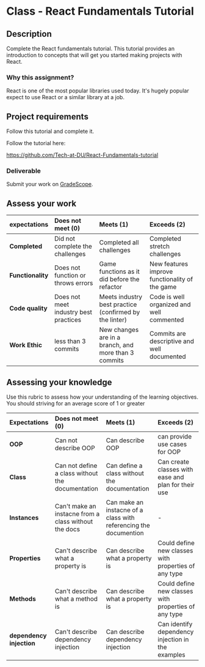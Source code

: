# Class - React Fundamentals Tutorial

## Description 

Complete the React fundamentals tutorial. This tutorial provides an introduction to concepts that will get you started making projects with React. 

### Why this assignment?

React is one of the most popular libraries used today. It's hugely popular expect to use React or a similar library at a job. 

## Project requirements

Follow this tutorial and complete it. 

Follow the tutorial here: 

https://github.com/Tech-at-DU/React-Fundamentals-tutorial

### Deliverable

Submit your work on [GradeScope](https://www.gradescope.com/courses/202953). 

## Assess your work

| expectations | Does not meet (0) | Meets (1) | Exceeds (2) |
|:--------------|:---------------------------|:-------------------------|:---------------------|
| **Completed** | Did not complete the challenges | Completed all challenges | Completed stretch challenges |
| **Functionality** | Does not function or throws errors | Game functions as it did before the refactor | New features improve functionality of the game |
| **Code quality** | Does not meet industry best practices | Meets industry best practice (confirmed by the linter) | Code is well organized and well commented |
| **Work Ethic** | less than 3 commits | New changes are in a branch, and more than 3 commits | Commits are descriptive and well documented | 

## Assessing your knowledge

Use this rubric to assess how your understanding of the learning objectives. You should striving for an average score of 1 or greater

| Expectations | Does not meet (0) | Meets (1) | Exceeds (2) |
|:-------------|:-----|:-----|:-----|
| **OOP** | Can not describe OOP | Can describe OOP | can provide use cases for OOP |
| **Class** | Can not define a class without the documentation | Can define a class without the documentation | Can create classes with ease and plan for their use |
| **Instances** | Can't make an instacne from a class without the docs | Can make an instacne of a class with referencing the documention | - |
| **Properties** | Can't describe what a property is | Can describe what a property is | Could define new classes with properties of any type |
| **Methods** | Can't describe what a method is | Can describe what a property is | Could define new classes with properties of any type |
| **dependency injection** | Can't describe dependency injection | Can describe dependency injection | Can identify dependency injection in the examples |
